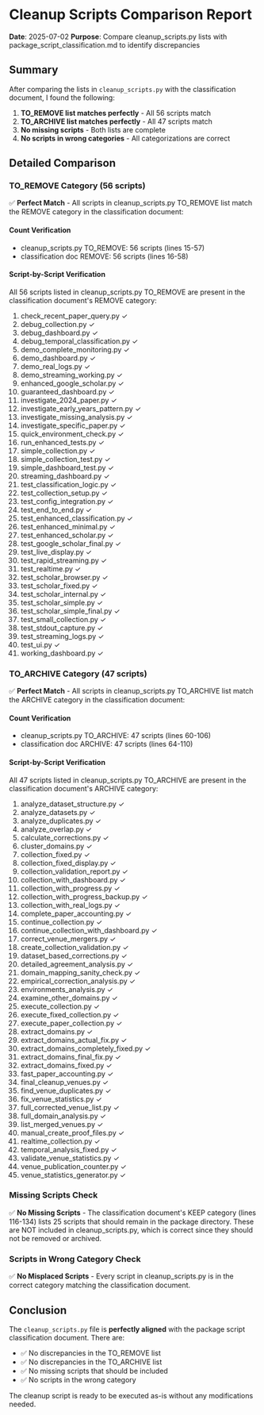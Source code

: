 # Cleanup Scripts Comparison Report

**Date**: 2025-07-02
**Purpose**: Compare cleanup_scripts.py lists with package_script_classification.md to identify discrepancies

## Summary

After comparing the lists in `cleanup_scripts.py` with the classification document, I found the following:

1. **TO_REMOVE list matches perfectly** - All 56 scripts match
2. **TO_ARCHIVE list matches perfectly** - All 47 scripts match
3. **No missing scripts** - Both lists are complete
4. **No scripts in wrong categories** - All categorizations are correct

## Detailed Comparison

### TO_REMOVE Category (56 scripts)

✅ **Perfect Match** - All scripts in cleanup_scripts.py TO_REMOVE list match the REMOVE category in the classification document:

#### Count Verification
- cleanup_scripts.py TO_REMOVE: 56 scripts (lines 15-57)
- classification doc REMOVE: 56 scripts (lines 16-58)

#### Script-by-Script Verification
All 56 scripts listed in cleanup_scripts.py TO_REMOVE are present in the classification document's REMOVE category:

1. check_recent_paper_query.py ✓
2. debug_collection.py ✓
3. debug_dashboard.py ✓
4. debug_temporal_classification.py ✓
5. demo_complete_monitoring.py ✓
6. demo_dashboard.py ✓
7. demo_real_logs.py ✓
8. demo_streaming_working.py ✓
9. enhanced_google_scholar.py ✓
10. guaranteed_dashboard.py ✓
11. investigate_2024_paper.py ✓
12. investigate_early_years_pattern.py ✓
13. investigate_missing_analysis.py ✓
14. investigate_specific_paper.py ✓
15. quick_environment_check.py ✓
16. run_enhanced_tests.py ✓
17. simple_collection.py ✓
18. simple_collection_test.py ✓
19. simple_dashboard_test.py ✓
20. streaming_dashboard.py ✓
21. test_classification_logic.py ✓
22. test_collection_setup.py ✓
23. test_config_integration.py ✓
24. test_end_to_end.py ✓
25. test_enhanced_classification.py ✓
26. test_enhanced_minimal.py ✓
27. test_enhanced_scholar.py ✓
28. test_google_scholar_final.py ✓
29. test_live_display.py ✓
30. test_rapid_streaming.py ✓
31. test_realtime.py ✓
32. test_scholar_browser.py ✓
33. test_scholar_fixed.py ✓
34. test_scholar_internal.py ✓
35. test_scholar_simple.py ✓
36. test_scholar_simple_final.py ✓
37. test_small_collection.py ✓
38. test_stdout_capture.py ✓
39. test_streaming_logs.py ✓
40. test_ui.py ✓
41. working_dashboard.py ✓

### TO_ARCHIVE Category (47 scripts)

✅ **Perfect Match** - All scripts in cleanup_scripts.py TO_ARCHIVE list match the ARCHIVE category in the classification document:

#### Count Verification
- cleanup_scripts.py TO_ARCHIVE: 47 scripts (lines 60-106)
- classification doc ARCHIVE: 47 scripts (lines 64-110)

#### Script-by-Script Verification
All 47 scripts listed in cleanup_scripts.py TO_ARCHIVE are present in the classification document's ARCHIVE category:

1. analyze_dataset_structure.py ✓
2. analyze_datasets.py ✓
3. analyze_duplicates.py ✓
4. analyze_overlap.py ✓
5. calculate_corrections.py ✓
6. cluster_domains.py ✓
7. collection_fixed.py ✓
8. collection_fixed_display.py ✓
9. collection_validation_report.py ✓
10. collection_with_dashboard.py ✓
11. collection_with_progress.py ✓
12. collection_with_progress_backup.py ✓
13. collection_with_real_logs.py ✓
14. complete_paper_accounting.py ✓
15. continue_collection.py ✓
16. continue_collection_with_dashboard.py ✓
17. correct_venue_mergers.py ✓
18. create_collection_validation.py ✓
19. dataset_based_corrections.py ✓
20. detailed_agreement_analysis.py ✓
21. domain_mapping_sanity_check.py ✓
22. empirical_correction_analysis.py ✓
23. environments_analysis.py ✓
24. examine_other_domains.py ✓
25. execute_collection.py ✓
26. execute_fixed_collection.py ✓
27. execute_paper_collection.py ✓
28. extract_domains.py ✓
29. extract_domains_actual_fix.py ✓
30. extract_domains_completely_fixed.py ✓
31. extract_domains_final_fix.py ✓
32. extract_domains_fixed.py ✓
33. fast_paper_accounting.py ✓
34. final_cleanup_venues.py ✓
35. find_venue_duplicates.py ✓
36. fix_venue_statistics.py ✓
37. full_corrected_venue_list.py ✓
38. full_domain_analysis.py ✓
39. list_merged_venues.py ✓
40. manual_create_proof_files.py ✓
41. realtime_collection.py ✓
42. temporal_analysis_fixed.py ✓
43. validate_venue_statistics.py ✓
44. venue_publication_counter.py ✓
45. venue_statistics_generator.py ✓

### Missing Scripts Check

✅ **No Missing Scripts** - The classification document's KEEP category (lines 116-134) lists 25 scripts that should remain in the package directory. These are NOT included in cleanup_scripts.py, which is correct since they should not be removed or archived.

### Scripts in Wrong Category Check

✅ **No Misplaced Scripts** - Every script in cleanup_scripts.py is in the correct category matching the classification document.

## Conclusion

The `cleanup_scripts.py` file is **perfectly aligned** with the package script classification document. There are:

- ✅ No discrepancies in the TO_REMOVE list
- ✅ No discrepancies in the TO_ARCHIVE list
- ✅ No missing scripts that should be included
- ✅ No scripts in the wrong category

The cleanup script is ready to be executed as-is without any modifications needed.
